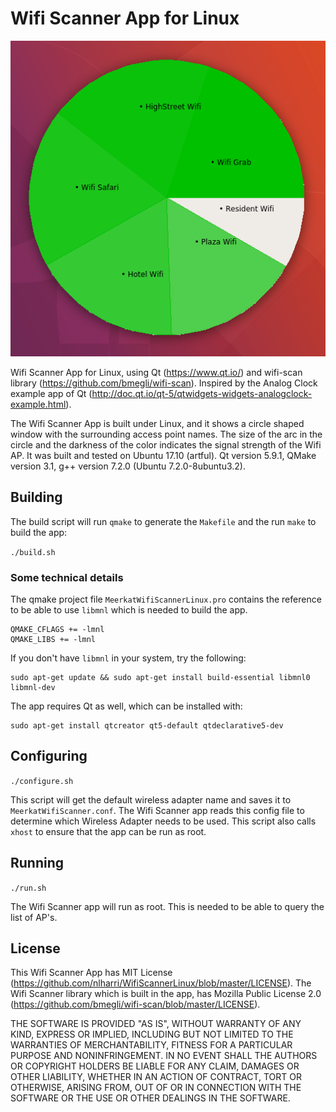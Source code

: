 # Wifi Scanner App for Linux

![Wifi Scanner](wifiscanner.png?raw=true "Wifi Scanner")

Wifi Scanner App for Linux, using Qt (https://www.qt.io/) and wifi-scan library (https://github.com/bmegli/wifi-scan).
Inspired by the Analog Clock example app of Qt (http://doc.qt.io/qt-5/qtwidgets-widgets-analogclock-example.html).

The Wifi Scanner App is built under Linux, and it shows a circle shaped window with the surrounding access point names.
The size of the arc in the circle and the darkness of the color indicates the signal strength of the Wifi AP.
It was built and tested on Ubuntu 17.10 (artful). Qt version 5.9.1, QMake version 3.1, g++ version 7.2.0 (Ubuntu 7.2.0-8ubuntu3.2).

## Building
The build script will run ```qmake``` to generate the ```Makefile``` and the run ```make``` to build the app:

```./build.sh```

### Some technical details
The qmake project file ```MeerkatWifiScannerLinux.pro``` contains the reference to be able to use ```libmnl``` which is needed to build the app.

```
QMAKE_CFLAGS += -lmnl
QMAKE_LIBS += -lmnl
```

If you don't have ```libmnl``` in your system, try the following:
```
sudo apt-get update && sudo apt-get install build-essential libmnl0 libmnl-dev
```

The app requires Qt as well, which can be installed with:
```
sudo apt-get install qtcreator qt5-default qtdeclarative5-dev
```

## Configuring
```./configure.sh```

This script will get the default wireless adapter name and saves it to ```MeerkatWifiScanner.conf```.
The Wifi Scanner app reads this config file to determine which Wireless Adapter needs to be used.
This script also calls ```xhost``` to ensure that the app can be run as root.

## Running
```./run.sh```

The Wifi Scanner app will run as root. This is needed to be able to query the list of AP's.

## License
This Wifi Scanner App has MIT License (https://github.com/nlharri/WifiScannerLinux/blob/master/LICENSE).
The Wifi Scanner library which is built in the app, has Mozilla Public License 2.0 (https://github.com/bmegli/wifi-scan/blob/master/LICENSE).

THE SOFTWARE IS PROVIDED "AS IS", WITHOUT WARRANTY OF ANY KIND, EXPRESS OR
IMPLIED, INCLUDING BUT NOT LIMITED TO THE WARRANTIES OF MERCHANTABILITY,
FITNESS FOR A PARTICULAR PURPOSE AND NONINFRINGEMENT. IN NO EVENT SHALL THE
AUTHORS OR COPYRIGHT HOLDERS BE LIABLE FOR ANY CLAIM, DAMAGES OR OTHER
LIABILITY, WHETHER IN AN ACTION OF CONTRACT, TORT OR OTHERWISE, ARISING FROM,
OUT OF OR IN CONNECTION WITH THE SOFTWARE OR THE USE OR OTHER DEALINGS IN THE
SOFTWARE.
